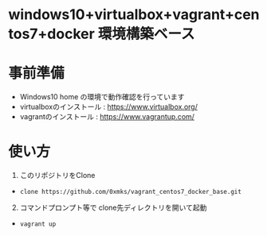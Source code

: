 # windows10+virtualbox+vagrant+centos7+docker 環境構築ベース

# 事前準備
- Windows10 home の環境で動作確認を行っています
- virtualboxのインストール : https://www.virtualbox.org/
- vagrantのインストール : https://www.vagrantup.com/

# 使い方
1. このリポジトリをClone
  - `clone https://github.com/0xmks/vagrant_centos7_docker_base.git`
2. コマンドプロンプト等で clone先ディレクトリを開いて起動
  - `vagrant up`

